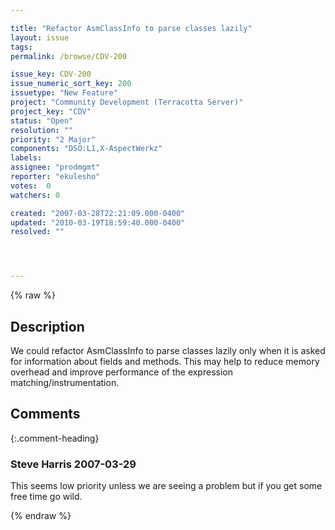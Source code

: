 ```yaml
---

title: "Refactor AsmClassInfo to parse classes lazily"
layout: issue
tags: 
permalink: /browse/CDV-200

issue_key: CDV-200
issue_numeric_sort_key: 200
issuetype: "New Feature"
project: "Community Development (Terracotta Server)"
project_key: "CDV"
status: "Open"
resolution: ""
priority: "2 Major"
components: "DSO:L1,X-AspectWerkz"
labels: 
assignee: "prodmgmt"
reporter: "ekulesho"
votes:  0
watchers: 0

created: "2007-03-28T22:21:09.000-0400"
updated: "2010-03-19T18:59:40.000-0400"
resolved: ""




---
```


{% raw %}

## Description

<div markdown="1" class="description">

We could refactor AsmClassInfo to parse classes lazily only when it is asked for information about fields and methods. This may help to reduce memory overhead and improve performance of the expression matching/instrumentation.

</div>

## Comments


{:.comment-heading}
### **Steve Harris** <span class="date">2007-03-29</span>

<div markdown="1" class="comment">

This seems low priority unless we are seeing a problem but if you get some free time go wild.

</div>



{% endraw %}
